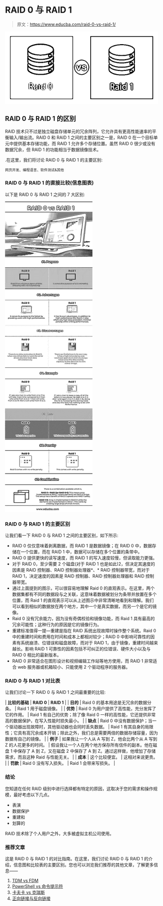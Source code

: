 # RAID 0 与 RAID 1

> 原文：<https://www.educba.com/raid-0-vs-raid-1/>

![Raid-0-vs-Raid-1](img/5886ea449fea4590394f736b57529812.png)



## RAID 0 与 RAID 1 的区别

RAID 技术只不过是独立磁盘存储单元的冗余阵列，它允许具有更高性能速率的平衡输入/输出流。RAID 0 和 RAID 1 之间的主要区别之一是，RAID 0 在一个目标单元中提供基本存储功能，而 RAID 1 允许多个存储位置。虽然 RAID 0 很少或没有数据冗余，但 RAID 1 的功能相当于数据镜像技术。

.在这里，我们将讨论 RAID 0 与 RAID 1 的主要区别:

<small>网页开发、编程语言、软件测试&其他</small>

### RAID 0 与 RAID 1 的直接比较(信息图表)

以下是 RAID 0 与 RAID 1 之间的 7 大区别:

![RAID-0-vs-RAID-1-info](img/bc03cf48fc5783e36b0c886006281dec.png)



### RAID 0 与 RAID 1 的主要区别

让我们看一下 RAID 0 与 RAID 1 之间的主要区别，如下所示:

*   RAID 0 仅仅意味着剥离数据，而 RAID 1 是数据镜像；在 RAID 0 中，数据存储在一个位置，而在 RAID 1 中，数据可以存储在多个位置的条带中。
*   RAID 0 提供更快的读写速度，而 RAID 1 的写入速度较慢，但读取能力更强。
*   对于 RAID 0，至少需要 2 个磁盘(对于 RAID 1 也是如此)2，但决定其速度的因素是 RAID 控制器、RAID 控制器处理器*、* RAID 控制器带宽，而对于 RAID 1，决定速度的因素是 RAID 控制器、RAID 控制器处理器和 RAID 控制器带宽。
*   通过上面提到的图示，可以很容易地理解 Raid 0 的直观表示。在这里，两个数据集都有不同的数据段与之关联，这意味着数据被划分为条带并放置在多个位置，而 Raid 1 的直观表示可以从上述图示中非常清晰地看到和理解。我们可以看到相似的数据放在两个地方，其中一个是真实数据，而另一个是它的镜像。
*   Raid 0 没有冗余能力，因为没有奇偶校验和镜像功能，而 Raid 1 具有最高的冗余可能性；这种行为的原因是它的镜像行为。
*   重建标准值得一提—重建是指在 RAID 系统出现故障时操作整个系统。Raid 0 中的重建时间和费用在时间和成本上都相对较少；RAID 0 中影响可靠性的因素有系统崩溃、位错误和磁盘故障，而对于 RAID 1，由于镜像，重建时间越来越长。影响 RAID 1 可靠性的因素包括不可纠正的位错误、硬件大小以及与 RAID 0 相比的最新版本。
*   RAID 0 非常适合在图形设计和视频编辑工作站等地方使用，而 RAID 1 非常适合 web 服务器或机箱较小、只能使用 2 个驱动程序的服务器。

### RAID 0 与 RAID 1 对比表

让我们讨论一下 RAID 0 与 RAID 1 之间最重要的比较:

| **比较的基础** | **RAID 0** | **RAID 1** |
| **目的** | Raid 0 的基本用途是无冗余的数据分条。 | Raid 1 用于磁盘镜像。 |
| **优势** | Raid 0 为用户提供了高性能，充分发挥了它的作用。 | Raid 1 有自己的优势；除了像 Raid 0 一样的高性能，它还提供非常高的数据保护，在写入性能时损失最小。 |
| **缺点** | Raid 0 中没有数据保护；当一个驱动器出现故障时，其他驱动器也会同时丢失数据。 | Raid 1 有其自身的局限性；它具有高冗余成本开销；除此之外，我们总是需要两倍的数据存储容量，因为数据有自己的镜像。 |
| **例子** | 如果我让一个人从 A 写到 Z，他会比两个从 A 写到 Z 的人花更多的时间。 | 假设我让一个人在两个地方保存所有信件的副本。他在磁盘 1 中保存了 A 到 Z，又在磁盘 2 中保存了 A 到 Z。通过这样做，他增加了存储需求，而且这种 Raid 与性能无关。 |
| **成本** | 这个比较便宜。 | 这相对来说更贵。 |
| **罚款** | Raid 0 没有写入损失。 | Raid 1 会带来写损失。 |

### 结论

您知道在任何 RAID 级别中进行选择都有特定的原因，这取决于您的需求和操作规模，最好考虑以下几点。

*   表演
*   数据保护
*   重建和
*   划算的

RAID 技术除了个人用户之外，大多被虚拟主机公司使用。

### 推荐文章

这是 RAID 0 与 RAID 1 的对比指南。在这里，我们讨论 RAID 0 与 RAID 1 的介绍，信息图和比较表的主要区别。您也可以浏览我们推荐的其他文章，了解更多信息——

1.  [TDM vs FDM](https://www.educba.com/tdm-vs-fdm/)
2.  [PowerShell vs 命令提示符](https://www.educba.com/powershell-vs-command-prompt/)
3.  [卡夫卡 vs 克瑞斯](https://www.educba.com/kafka-vs-kinesis/)
4.  [正向链接与反向链接](https://www.educba.com/forward-chaining-vs-backward-chaining/)





